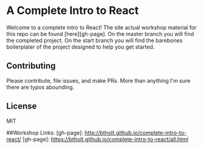 # A Complete Intro to React

Welcome to a complete intro to React! The site actual workshop material for this repo can be found [here][gh-page]. On the master branch you will find the completed project. On the start branch you will find the barebones boilerplater of the project designed to help you get started.

## Contributing

Please contribute, file issues, and make PRs. More than anything I'm sure there are typos abounding.

## License

MIT

##Workshop Links:
[gh-page]: http://btholt.github.io/complete-intro-to-react/
[gh-page]: https://btholt.github.io/complete-intro-to-react/all.html
